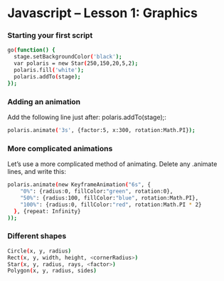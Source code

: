 # Javascript – Lesson 1: Graphics


### Starting your first script

```sh
go(function() {
  stage.setBackgroundColor('black');
  var polaris = new Star(250,150,20,5,2);
  polaris.fill('white');
  polaris.addTo(stage);
});
```
### Adding an animation

Add the following line just after: polaris.addTo(stage);:

```sh
polaris.animate('3s', {factor:5, x:300, rotation:Math.PI});
```

### More complicated animations

Let’s use a more complicated method of animating. Delete any .animate lines, and write this:

```sh
polaris.animate(new KeyframeAnimation("6s", {
    "0%": {radius:0, fillColor:"green", rotation:0},
    "50%": {radius:100, fillColor:"blue", rotation:Math.PI},
    "100%": {radius:0, fillColor:"red", rotation:Math.PI * 2}
  }, {repeat: Infinity}
));
```

### Different shapes

```sh
Circle(x, y, radius)
Rect(x, y, width, height, <cornerRadius>)
Star(x, y, radius, rays, <factor>)
Polygon(x, y, radius, sides)
```
